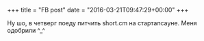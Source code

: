 +++
title = "FB post"
date = "2016-03-21T09:47:29+00:00"
+++

Ну шо, в четверг поеду питчить short.cm на стартапсауне. Меня одобрили ^_^



